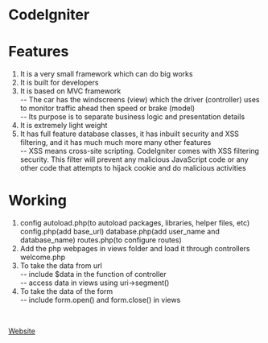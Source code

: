 # CodeIgniter

# Features
1. It is a very small framework which can do big works
2. It is built for developers
3. It is based on MVC framework
   <br>-- The car has the windscreens (view) which the driver (controller) uses to monitor traffic ahead then speed or brake (model)
   <br>-- Its purpose is to separate business logic and presentation details
4. It is extremely light weight
5. It has full feature database classes, it has inbuilt security and XSS filtering, and it has much much more many other features
   <br>-- XSS means cross-site scripting. CodeIgniter comes with XSS filtering security. This filter will prevent any malicious JavaScript code or any other code that attempts to hijack cookie and do malicious activities

# Working
1. config autoload.php(to autoload packages, libraries, helper files, etc) config.php(add base_url) database.php(add user_name and database_name) routes.php(to configure routes)
2. Add the php webpages in views folder and load it through controllers welcome.php
3. To take the data from url
   <br>-- include $data in the function of controller
   <br>-- access data in views using uri->segment()
4. To take the data of the form
   <br>-- include form.open() and form.close() in views   
<br>

[Website](https://employeemanagementsystemcodeigniter-4123.000webhostapp.com/home)